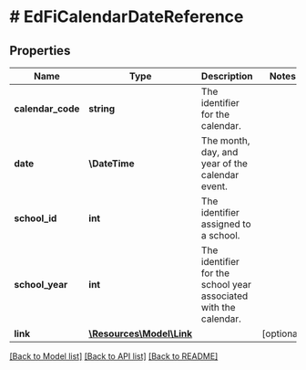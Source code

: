 # # EdFiCalendarDateReference

## Properties

Name | Type | Description | Notes
------------ | ------------- | ------------- | -------------
**calendar_code** | **string** | The identifier for the calendar. |
**date** | **\DateTime** | The month, day, and year of the calendar event. |
**school_id** | **int** | The identifier assigned to a school. |
**school_year** | **int** | The identifier for the school year associated with the calendar. |
**link** | [**\Resources\Model\Link**](Link.md) |  | [optional]

[[Back to Model list]](../../README.md#models) [[Back to API list]](../../README.md#endpoints) [[Back to README]](../../README.md)
